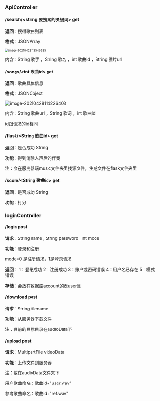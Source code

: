 ### ApiController

#### /search/<string 要搜索的关键词>	get

**返回**：搜得歌曲列表

**格式**：JSONArray

<img src="spring接口.assets/image-20210428113546285.png" alt="image-20210428113546285" style="zoom: 67%;" />

内含：String 歌手 ，String 歌名 ，int 歌曲id ，String 图片url 





#### /songs/<int 歌曲id>	get

**返回**：歌曲具体信息

**格式**：JSONObject

![image-20210428114226403](spring接口.assets/image-20210428114226403.png)

内含：String 歌曲url ，String 歌词 ，int 歌曲id 	

id跟请求的id相同





#### /flask/<String 歌曲id>	get

**返回**：是否成功 String

**功能**：得到消除人声后的伴奏

注：会在服务器端music文件夹里找源文件，生成文件在flask文件夹里





#### /score/<String 歌曲id>	get

**返回**：是否成功 String

**功能**：打分





### loginController

#### /login	post

**请求**：String name , String password , int mode

**功能**：登录和注册

mode=0 是注册请求，1是登录请求

**返回**：
1：登录成功
2：注册成功
3：账户或密码错误
4：用户名已存在
5：模式错误

**存储**：会放在数据库account的表user里





#### /download	post

**请求**：String filename

**功能**：从服务器下载文件

注：目前的目标目录在audioData下





#### /upload	post

**请求**：MultipartFile videoData

**功能**：上传文件到服务器

注：放在audioData文件夹下

用户歌曲命名：歌曲id+"user.wav"

参考歌曲命名：歌曲id+"ref.wav"



